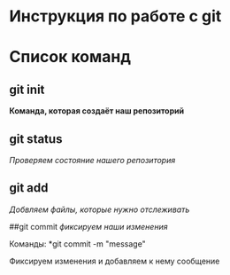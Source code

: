 # Инструкция по работе с git



# Список команд

## git init
**Команда, которая создаёт наш репозиторий**

## git status
*Проверяем состояние нашего репозитория*

## git add
*Добвляем файлы, которые нужно отслеживать*

##git commit
*фиксируем наши изменения*

Команды:
*git commit -m "message"

Фиксируем изменения и добавляем к нему сообщение